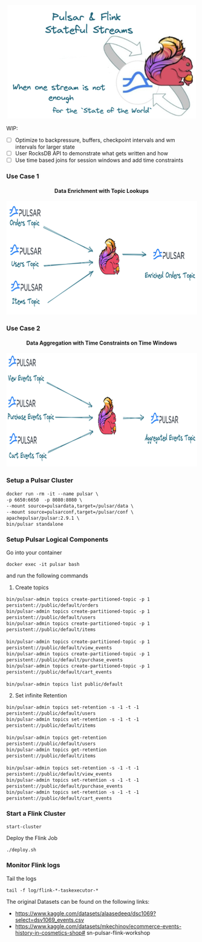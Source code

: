 <p align="center">
    <img src="images/pf1.png" width="500" height="300">
</p>


WIP:
- [ ] Optimize to backpressure, buffers, checkpoint intervals and wm intervals for larger state 
- [ ] User RocksDB API to demonstrate what gets written and how
- [ ] Use time based joins for session windows and add time constraints

### Use Case 1
 <h4 align="center">Data Enrichment with Topic Lookups</h4>


<p align="center">
    <img src="images/pf2.png" width="800" height="300">
</p>

### Use Case 2 
<h4 align="center">Data Aggregation with Time Constraints on Time Windows</h4>


<p align="center">
    <img src="images/pf3.png" width="800" height="300">
</p>

### Setup a Pulsar Cluster

```shell
docker run -rm -it --name pulsar \
-p 6650:6650  -p 8080:8080 \
--mount source=pulsardata,target=/pulsar/data \
--mount source=pulsarconf,target=/pulsar/conf \
apachepulsar/pulsar:2.9.1 \
bin/pulsar standalone
```

### Setup Pulsar Logical Components
Go into your container
```shell
docker exec -it pulsar bash
```

and run the following commands
1. Create topics
```shell
bin/pulsar-admin topics create-partitioned-topic -p 1 persistent://public/default/orders
bin/pulsar-admin topics create-partitioned-topic -p 1 persistent://public/default/users
bin/pulsar-admin topics create-partitioned-topic -p 1 persistent://public/default/items

bin/pulsar-admin topics create-partitioned-topic -p 1 persistent://public/default/view_events
bin/pulsar-admin topics create-partitioned-topic -p 1 persistent://public/default/purchase_events
bin/pulsar-admin topics create-partitioned-topic -p 1 persistent://public/default/cart_events

bin/pulsar-admin topics list public/default
```

2. Set infinite Retention
```shell
bin/pulsar-admin topics set-retention -s -1 -t -1 persistent://public/default/users
bin/pulsar-admin topics set-retention -s -1 -t -1 persistent://public/default/items

bin/pulsar-admin topics get-retention persistent://public/default/users
bin/pulsar-admin topics get-retention persistent://public/default/items

bin/pulsar-admin topics set-retention -s -1 -t -1 persistent://public/default/view_events
bin/pulsar-admin topics set-retention -s -1 -t -1 persistent://public/default/purchase_events
bin/pulsar-admin topics set-retention -s -1 -t -1 persistent://public/default/cart_events

```

### Start a Flink Cluster
```shell
start-cluster
```

Deploy the Flink Job
```shell
./deploy.sh
```

### Monitor Flink logs
Tail the logs
```shell
tail -f log/flink-*-taskexecutor-*
```

The original Datasets can be found on the following links:
- https://www.kaggle.com/datasets/alaasedeeq/dsc1069?select=dsv1069_events.csv
- https://www.kaggle.com/datasets/mkechinov/ecommerce-events-history-in-cosmetics-shop# sn-pulsar-flink-workshop
